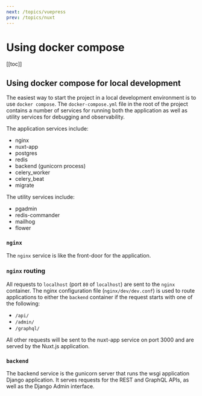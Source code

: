```yaml
---
next: /topics/vuepress
prev: /topics/nuxt
---
```


# Using docker compose

[[toc]]

## Using docker compose for local development

The easiest way to start the project in a local development environment is to use `docker compose`. The `docker-compose.yml` file in the root of the project contains a number of services for running both the application as well as utility services for debugging and observability.

The application services include:

- nginx
- nuxt-app
- postgres
- redis
- backend (gunicorn process)
- celery_worker
- celery_beat
- migrate

The utility services include:

- pgadmin
- redis-commander
- mailhog
- flower

### `nginx`

The `nginx` service is like the front-door for the application.

### `nginx` routing

All requests to `localhost` (port `80` of `localhost`) are sent to the `nginx` container. The nginx configuration file (`nginx/dev/dev.conf`) is used to route applications to either the `backend` container if the request starts with one of the following:

- `/api/`
- `/admin/`
- `/graphql/`

All other requests will be sent to the nuxt-app service on port 3000 and are served by the Nuxt.js application.

### `backend`

The backend service is the gunicorn server that runs the wsgi application Django application. It serves requests for the REST and GraphQL APIs, as well as the Django Admin interface.
